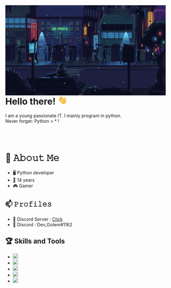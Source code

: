 <img align='right' src="https://github.com/loTus04/loTus04/blob/main/img/Webp.net-resizeimage.gif">

# Hello there! <img src="https://github.com/loTus04/loTus04/blob/main/img/wave.gif" width="30px">
I am a young passionate IT. I mainly program in python. 
</br>
Never forget: Python > * !
</br>
</br>
</br>
</br>

# :book: 𝙰𝚋𝚘𝚞𝚝 𝙼𝚎
- 🖥 Python developer
- 💼 14 years
- 🎮 Gamer

## 📫 𝙿𝚛𝚘𝚏𝚒𝚕𝚎𝚜
- 💬 Discord Server : [Click](https://discord.gg/zpyYXqUGHw)
- 💬 Discord : Dev_Golem#1162

## 🏆 Skills and Tools
- ![](https://img.shields.io/badge/DEV-Python-informational?style=flat&logo=Python&logoColor=white&color=2bbc8a)
- ![](https://img.shields.io/badge/DEV-Batch-informational?style=flat&logo=GNU-Bash&logoColor=white&color=2bbc8a)
- ![](https://img.shields.io/badge/DEV-PHP-informational?style=flat&logo=PHP&logoColor=white&color=2bbc8a)
- ![](https://img.shields.io/badge/OS-Windows-informational?style=flat&logo=Windows&logoColor=white&color=FF0000)
- ![](https://img.shields.io/badge/OS-Android-informational?style=flat&logo=Android&logoColor=white&color=FF0000)
